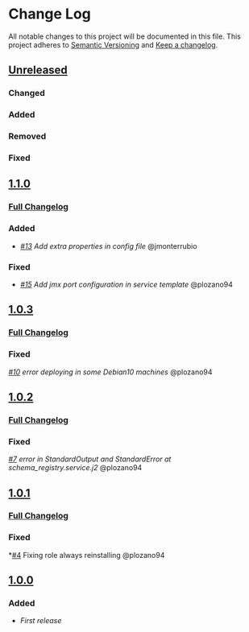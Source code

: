 # Change Log

All notable changes to this project will be documented in this file.
This project adheres to [Semantic Versioning](http://semver.org/) and [Keep a changelog](https://github.com/olivierlacan/keep-a-changelog).

## [Unreleased](https://github.com/idealista/schema_registry_role/tree/develop)
### Changed
### Added
### Removed
### Fixed

## [1.1.0](https://github.com/idealista/schema_registry_role/tree/1.1.0)
### [Full Changelog](https://github.com/idealista/schema_registry_role/compare/1.0.3...1.1.0)
### Added
- *[#13](https://github.com/idealista/schema_registry_role/issues/13) Add extra properties in config file*  @jmonterrubio
### Fixed
- *[#15](https://github.com/idealista/schema_registry_role/issues/15) Add jmx port configuration in service template*   @plozano94

## [1.0.3](https://github.com/idealista/schema_registry_role/tree/1.0.3)
### [Full Changelog](https://github.com/idealista/schema_registry_role/compare/1.0.2...1.0.3)
### Fixed
 *[#10](https://github.com/idealista/schema_registry_role/issues/10) error deploying in some Debian10 machines*  @plozano94

## [1.0.2](https://github.com/idealista/schema_registry_role/tree/1.0.2)
### [Full Changelog](https://github.com/idealista/schema_registry_role/compare/1.0.1...1.0.2)
### Fixed
 *[#7](https://github.com/idealista/schema_registry_role/issues/7) error in StandardOutput and StandardError at schema_registry.service.j2*  @plozano94


## [1.0.1](https://github.com/idealista/schema_registry_role/tree/1.0.1)
### [Full Changelog](https://github.com/idealista/schema_registry_role/compare/1.0.0...1.0.1)
### Fixed
 *[#4](https://github.com/idealista/schema_registry_role/issues/4) Fixing role always reinstalling @plozano94

## [1.0.0](https://github.com/idealista/schema_registry_role/tree/1.0.0)
### Added
- *First release*
